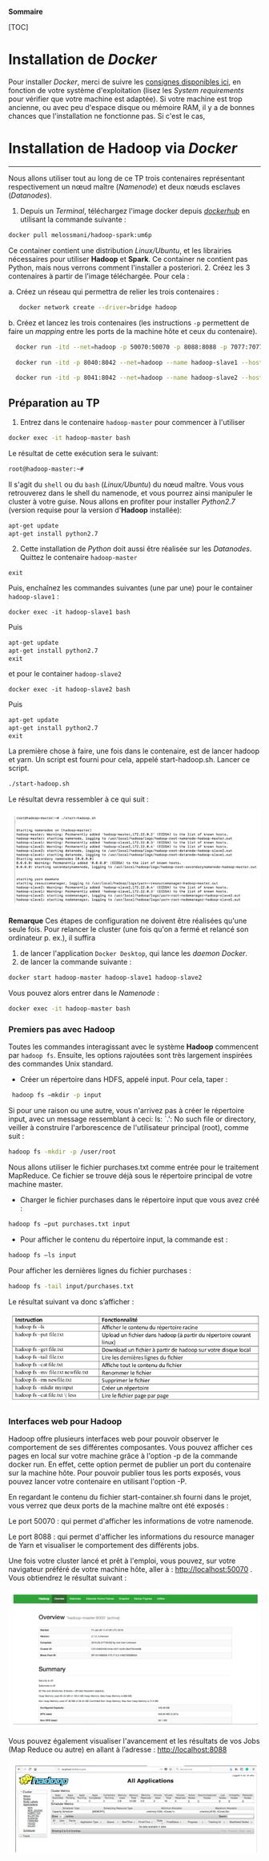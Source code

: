 **Sommaire**

[TOC]

# Installation de *Docker*

Pour installer *Docker*, merci de suivre les [consignes disponibles ici](https://docs.docker.com/desktop/), en fonction de votre système d'exploitation (lisez les _System requirements_ pour vérifier que votre machine est adaptée). Si votre machine est trop ancienne, ou avec peu d'espace disque ou mémoire RAM, il y a de bonnes chances que l'installation ne fonctionne pas. Si c'est le cas, 

# Installation de **Hadoop** via _Docker_

---
Nous allons utiliser tout au long de ce TP trois contenaires représentant respectivement un nœud maître (_Namenode_) et deux nœuds esclaves (_Datanodes_).
1. Depuis un _Terminal_, téléchargez l'image docker depuis [_dockerhub_](https://hub.docker.com) en utilisant la commande suivante :

```bash
docker pull melossmani/hadoop-spark:um6p

```

Ce container contient une distribution _Linux/Ubuntu_, et les librairies nécessaires pour utiliser **Hadoop** et **Spark**. Ce container ne contient pas Python, mais nous verrons comment l'installer a posteriori.
2. Créez les 3 contenaires à partir de l'image téléchargée. Pour cela :
  
   a. Créez un réseau qui permettra de relier les trois contenaires :
```bash
   docker network create --driver=bridge hadoop
```     
   b. Créez et lancez les trois contenaires (les instructions `-p` permettent de faire un _mapping_ entre les ports de la machine hôte et ceux du contenaire). 
   ```bash
     docker run -itd --net=hadoop -p 50070:50070 -p 8088:8088 -p 7077:7077 -p 16010:16010 --name hadoop-master --hostname hadoop-master melossmani/hadoop-spark:um6p
   ```

   ```bash
     docker run -itd -p 8040:8042 --net=hadoop --name hadoop-slave1 --hostname hadoop-slave1 melossmani/hadoop-spark:um6p
   ```

   ```bash
     docker run -itd -p 8041:8042 --net=hadoop --name hadoop-slave2 --hostname hadoop-slave2  melossmani/hadoop-spark:um6p   `
   ```

## Préparation au TP

1. Entrez dans le contenaire `hadoop-master` pour commencer à l'utiliser

```bash
docker exec -it hadoop-master bash
```

Le résultat de cette exécution sera le suivant:

```bash
root@hadoop-master:~#
```
Il s'agit du `shell` ou du `bash` (_Linux/Ubuntu_) du nœud maître. Vous vous retrouverez dans le shell du namenode, et vous pourrez ainsi manipuler le cluster à votre
guise.  Nous allons en profiter pour installer _Python2.7_ (version requise pour la version d'**Hadoop** installée):

 ```shell
 apt-get update
 apt-get install python2.7
 ```

2. Cette installation de _Python_ doit aussi être réalisée sur les _Datanodes_. Quittez le contenaire `hadoop-master`
 ```shell
 exit
 ```
 Puis, enchaînez les commandes suivantes (une par une) pour le container `hadoop-slave1` :
 ```shell
 docker exec -it hadoop-slave1 bash
 ```
 Puis
 ```shell
 apt-get update
 apt-get install python2.7
 exit
 ```
 et pour le container `hadoop-slave2`
 ```shell
 docker exec -it hadoop-slave2 bash
 ```
 Puis
 ```shell
 apt-get update
 apt-get install python2.7
 exit
 ```




La première chose à faire, une fois dans le contenaire, est de lancer hadoop et yarn. Un script est
fourni pour cela, appelé start-hadoop.sh. Lancer ce script.
```bash
./start-hadoop.sh
```
Le résultat devra ressembler à ce qui suit :

<img src="hadoop-img1.png"/>

**Remarque** Ces étapes de configuration ne doivent être réalisées qu'une seule fois. Pour relancer le cluster (une fois qu'on a fermé et relancé son ordinateur p. ex.), il suffira 

1. de lancer l'application `Docker Desktop`, qui lance les _daemon Docker_.   
1. de lancer la commande suivante :
```bash
docker start hadoop-master hadoop-slave1 hadoop-slave2
```
Vous pouvez alors entrer dans le _Namenode_ :
```bash
docker exec -it hadoop-master bash
```
### Premiers pas avec Hadoop
Toutes les commandes interagissant avec le système **Hadoop** commencent par `hadoop fs`.
Ensuite, les options rajoutées sont très largement inspirées des commandes Unix standard.

- Créer un répertoire dans HDFS, appelé input. Pour cela, taper :
```bash
 hadoop fs –mkdir -p input
```
Si pour une raison ou une autre, vous n'arrivez pas à créer le répertoire input, avec un message
ressemblant à ceci: ls: `.': No such file or directory, veiller à construire l'arborescence de l'utilisateur
principal (root), comme suit :

```bash
hadoop fs -mkdir -p /user/root
```
Nous allons utiliser le fichier purchases.txt comme entrée pour le traitement MapReduce. Ce fichier se
trouve déjà sous le répertoire principal de votre machine master.

- Charger le fichier purchases dans le répertoire input que vous avez créé :
```bash
hadoop fs –put purchases.txt input
```

- Pour afficher le contenu du répertoire input, la commande est :
```bash
hadoop fs –ls input
```
Pour afficher les dernières lignes du fichier purchases :
```bash
hadoop fs -tail input/purchases.txt
```
Le résultat suivant va donc s’afficher :

<img src="hdfs-commandes.png"/>

### Interfaces web pour Hadoop
Hadoop offre plusieurs interfaces web pour pouvoir observer le comportement de ses différentes
composantes. Vous pouvez afficher ces pages en local sur votre machine grâce à l'option -p de la
commande docker run. En effet, cette option permet de publier un port du contenaire sur la machine
hôte. Pour pouvoir publier tous les ports exposés, vous pouvez lancer votre contenaire en utilisant
l'option -P.

En regardant le contenu du fichier start-container.sh fourni dans le projet, vous verrez que deux ports de
la machine maître ont été exposés :

Le port 50070 : qui permet d'afficher les informations de votre namenode.

Le port 8088 : qui permet d'afficher les informations du resource manager de Yarn et visualiser le
comportement des différents jobs.


Une fois votre cluster lancé et prêt à l'emploi, vous pouvez, sur votre navigateur préféré de votre machine
hôte, aller à : [http://localhost:50070](http://localhost:50070) . Vous obtiendrez le résultat suivant :

<img src="hadoop-img4.png"/>

Vous pouvez également visualiser l'avancement et les résultats de vos Jobs (Map Reduce ou autre) en
allant à l’adresse : [http://localhost:8088](http://localhost:8088)

<img src="hadoop-img3.png"/>
